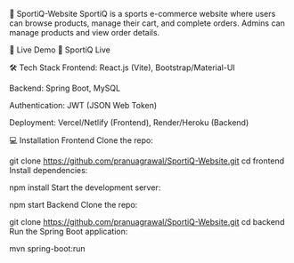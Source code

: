 🛒 SportiQ-Website
SportiQ is a sports e-commerce website where users can browse products, manage their cart, and complete orders. Admins can manage products and view order details.

🚀 Live Demo
🔗 SportiQ Live

🛠 Tech Stack
Frontend: React.js (Vite), Bootstrap/Material-UI

Backend: Spring Boot, MySQL

Authentication: JWT (JSON Web Token)

Deployment: Vercel/Netlify (Frontend), Render/Heroku (Backend)

💻 Installation
Frontend
Clone the repo:


git clone https://github.com/pranuagrawal/SportiQ-Website.git
cd frontend
Install dependencies:


npm install
Start the development server:


npm start
Backend
Clone the repo:


git clone https://github.com/pranuagrawal/SportiQ-Website.git
cd backend
Run the Spring Boot application:


mvn spring-boot:run
